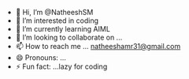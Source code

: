- 👋 Hi, I’m @NatheeshSM
- 👀 I’m interested in coding 
- 🌱 I’m currently learning AIML
- 💞️ I’m looking to collaborate on ...
- 📫 How to reach me ... natheeshamr31@gmail.com
- 😄 Pronouns: ...
- ⚡ Fun fact: ...lazy for coding 

<!---
NatheeshSM/NatheeshSM is a ✨ special ✨ repository because its `README.md` (this file) appears on your GitHub profile.
You can click the Preview link to take a look at your changes.
--->
